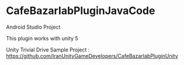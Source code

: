 # CafeBazarIabPluginJavaCode

Android Studio Project

This plugin works with unity 5


Unity Trivial Drive Sample Project : https://github.com/IranUnityGameDevelopers/CafeBazarIabPluginUnity
